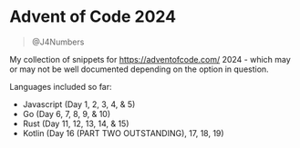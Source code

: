 # Advent of Code 2024

> @J4Numbers

My collection of snippets for https://adventofcode.com/ 2024 - which may or may not be
well documented depending on the option in question.

Languages included so far:

* Javascript (Day 1, 2, 3, 4, & 5)
* Go (Day 6, 7, 8, 9, & 10)
* Rust (Day 11, 12, 13, 14, & 15)
* Kotlin (Day 16 (PART TWO OUTSTANDING), 17, 18, 19)
